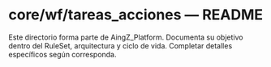 # core/wf/tareas_acciones — README

Este directorio forma parte de AingZ_Platform. Documenta su objetivo dentro del RuleSet, arquitectura y ciclo de vida. Completar detalles específicos según corresponda.
